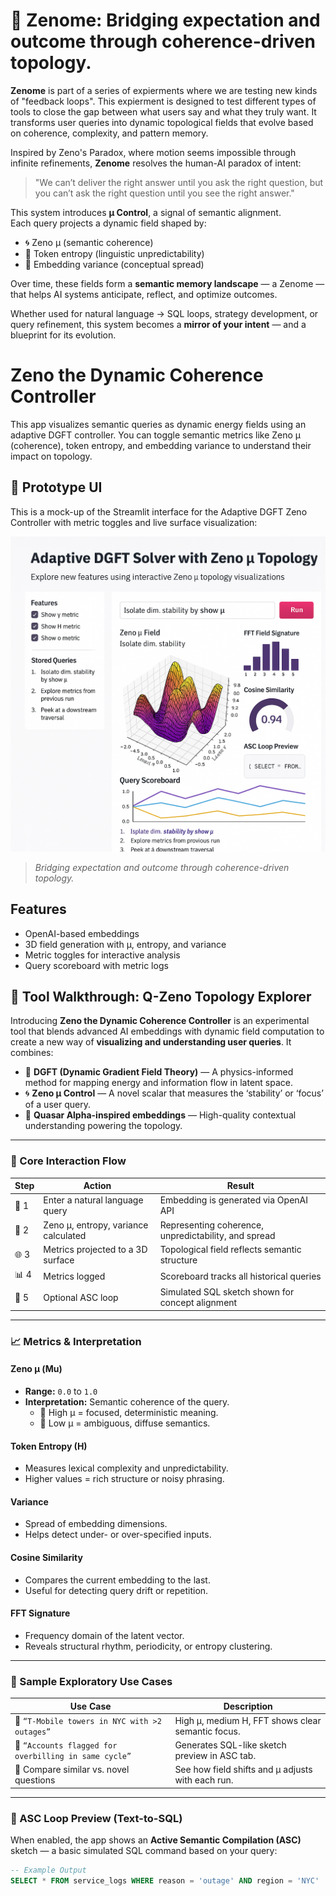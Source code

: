 # 🧠 Zenome: Bridging expectation and outcome through coherence-driven topology.

**Zenome** is part of a series of expierments where we are testing new kinds of "feedback loops".  This expierment is designed to test different types of tools to close the gap between what users say and what they truly want. It transforms user queries into dynamic topological fields that evolve based on coherence, complexity, and pattern memory.

Inspired by Zeno's Paradox, where motion seems impossible through infinite refinements, **Zenome** resolves the human-AI paradox of intent:  
> "We can’t deliver the right answer until you ask the right question, but you can’t ask the right question until you see the right answer."

This system introduces **μ Control**, a signal of semantic alignment.  
Each query projects a dynamic field shaped by:

- 🌀 Zeno μ (semantic coherence)
- 🔣 Token entropy (linguistic unpredictability)
- 🎲 Embedding variance (conceptual spread)

Over time, these fields form a **semantic memory landscape** — a Zenome — that helps AI systems anticipate, reflect, and optimize outcomes. 

Whether used for natural language → SQL loops, strategy development, or query refinement, this system becomes a **mirror of your intent** — and a blueprint for its evolution.

# Zeno the Dynamic Coherence Controller

This app visualizes semantic queries as dynamic energy fields using an adaptive DGFT controller. You can toggle semantic metrics like Zeno μ (coherence), token entropy, and embedding variance to understand their impact on topology.
## 🧪 Prototype UI

This is a mock-up of the Streamlit interface for the Adaptive DGFT Zeno Controller with metric toggles and live surface visualization:

![App UI](https://github.com/tripper333/Q-Zeno-LLM-Mapper/blob/main/Zeno%20Choherence%20Controller.png?raw=true)

> *Bridging expectation and outcome through coherence-driven topology.*


## Features

- OpenAI-based embeddings
- 3D field generation with μ, entropy, and variance
- Metric toggles for interactive analysis
- Query scoreboard with metric logs

## 🧭 Tool Walkthrough: Q-Zeno Topology Explorer

Introducing **Zeno the Dynamic Coherence Controller** is an experimental tool that blends advanced AI embeddings with dynamic field computation to create a new way of **visualizing and understanding user queries**. It combines:

- 🔬 **DGFT (Dynamic Gradient Field Theory)** — A physics-informed method for mapping energy and information flow in latent space.
- 🌀 **Zeno μ Control** — A novel scalar that measures the ‘stability’ or ‘focus’ of a user query.
- 🚀 **Quasar Alpha-inspired embeddings** — High-quality contextual understanding powering the topology.

---

### 🔄 Core Interaction Flow

| Step | Action | Result |
|------|--------|--------|
| 🧠 1 | Enter a natural language query | Embedding is generated via OpenAI API |
| 🔢 2 | Zeno μ, entropy, variance calculated | Representing coherence, unpredictability, and spread |
| 🌐 3 | Metrics projected to a 3D surface | Topological field reflects semantic structure |
| 📊 4 | Metrics logged | Scoreboard tracks all historical queries |
| 📡 5 | Optional ASC loop | Simulated SQL sketch shown for concept alignment |

---

### 📈 Metrics & Interpretation

#### **Zeno μ (Mu)**
- **Range:** `0.0` to `1.0`
- **Interpretation:** Semantic coherence of the query.
  - 🔹 High μ = focused, deterministic meaning.
  - 🔸 Low μ = ambiguous, diffuse semantics.

#### **Token Entropy (H)**
- Measures lexical complexity and unpredictability.
- Higher values = rich structure or noisy phrasing.

#### **Variance**
- Spread of embedding dimensions.
- Helps detect under- or over-specified inputs.

#### **Cosine Similarity**
- Compares the current embedding to the last.
- Useful for detecting query drift or repetition.

#### **FFT Signature**
- Frequency domain of the latent vector.
- Reveals structural rhythm, periodicity, or entropy clustering.

---

### 🧪 Sample Exploratory Use Cases

| Use Case | Description |
|----------|-------------|
| 📡 `“T-Mobile towers in NYC with >2 outages”` | High μ, medium H, FFT shows clear semantic focus. |
| 🧾 `“Accounts flagged for overbilling in same cycle”` | Generates SQL-like sketch preview in ASC tab. |
| 🔄 Compare similar vs. novel questions | See how field shifts and μ adjusts with each run. |

---

### 🔁 ASC Loop Preview (Text-to-SQL)

When enabled, the app shows an **Active Semantic Compilation (ASC)** sketch — a basic simulated SQL command based on your query:

```sql
-- Example Output
SELECT * FROM service_logs WHERE reason = 'outage' AND region = 'NYC'
